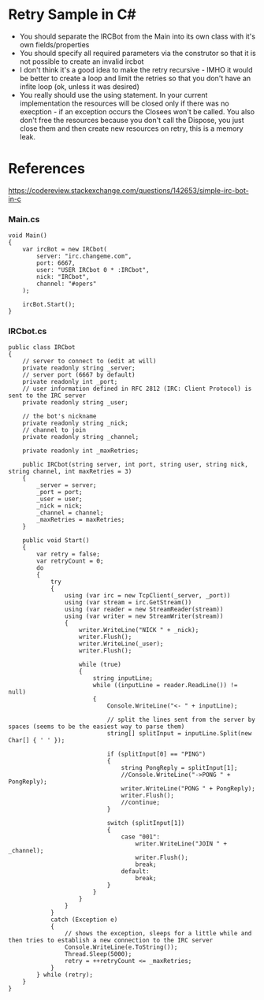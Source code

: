 # Retry Sample in C#

+ You should separate the IRCBot from the Main into its own class with it's own fields/properties
+ You should specify all required parameters via the construtor so that it is not possible to create an invalid ircbot
+ I don't think it's a good idea to make the retry recursive - IMHO it would be better to create a loop and limit the retries so that you don't have an infite loop (ok, unless it was desired)
+ You really should use the using statement. In your current implementation the resources will be closed only if there was no execption - if an exception occurs the Closees won't be called. You also don't free the resources because you don't call the Dispose, you just close them and then create new resources on retry, this is a memory leak.

# References

https://codereview.stackexchange.com/questions/142653/simple-irc-bot-in-c

### Main.cs
```
void Main()
{
    var ircBot = new IRCbot(
        server: "irc.changeme.com",
        port: 6667,
        user: "USER IRCbot 0 * :IRCbot",
        nick: "IRCbot",
        channel: "#opers"
    );

    ircBot.Start();
}
```

### IRCbot.cs
```
public class IRCbot
{
    // server to connect to (edit at will)
    private readonly string _server;
    // server port (6667 by default)
    private readonly int _port;
    // user information defined in RFC 2812 (IRC: Client Protocol) is sent to the IRC server 
    private readonly string _user;

    // the bot's nickname
    private readonly string _nick;
    // channel to join
    private readonly string _channel;

    private readonly int _maxRetries;

    public IRCbot(string server, int port, string user, string nick, string channel, int maxRetries = 3)
    {
        _server = server;
        _port = port;
        _user = user;
        _nick = nick;
        _channel = channel;
        _maxRetries = maxRetries;
    }

    public void Start()
    {
        var retry = false;
        var retryCount = 0;
        do
        {
            try
            {
                using (var irc = new TcpClient(_server, _port))
                using (var stream = irc.GetStream())
                using (var reader = new StreamReader(stream))
                using (var writer = new StreamWriter(stream))
                {
                    writer.WriteLine("NICK " + _nick);
                    writer.Flush();
                    writer.WriteLine(_user);
                    writer.Flush();

                    while (true)
                    {
                        string inputLine;
                        while ((inputLine = reader.ReadLine()) != null)
                        {
                            Console.WriteLine("<- " + inputLine);

                            // split the lines sent from the server by spaces (seems to be the easiest way to parse them)
                            string[] splitInput = inputLine.Split(new Char[] { ' ' });

                            if (splitInput[0] == "PING")
                            {
                                string PongReply = splitInput[1];
                                //Console.WriteLine("->PONG " + PongReply);
                                writer.WriteLine("PONG " + PongReply);
                                writer.Flush();
                                //continue;
                            }

                            switch (splitInput[1])
                            {
                                case "001":
                                    writer.WriteLine("JOIN " + _channel);
                                    writer.Flush();
                                    break;
                                default:
                                    break;
                            }
                        }
                    }
                }
            }
            catch (Exception e)
            {
                // shows the exception, sleeps for a little while and then tries to establish a new connection to the IRC server
                Console.WriteLine(e.ToString());
                Thread.Sleep(5000);
                retry = ++retryCount <= _maxRetries;
            }
        } while (retry);
    }
}
```
